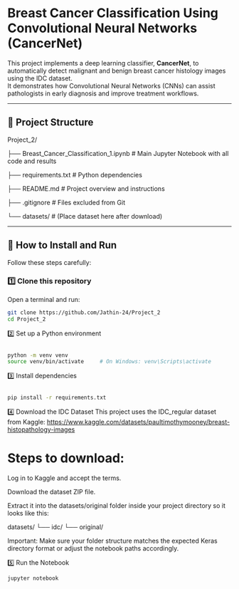 # Breast Cancer Classification Using Convolutional Neural Networks (CancerNet)

This project implements a deep learning classifier, **CancerNet**, to automatically detect malignant and benign breast cancer histology images using the IDC dataset.  
It demonstrates how Convolutional Neural Networks (CNNs) can assist pathologists in early diagnosis and improve treatment workflows.

---

## 📂 Project Structure

Project_2/

├── Breast_Cancer_Classification_1.ipynb # Main Jupyter Notebook with all code and results

├── requirements.txt # Python dependencies

├── README.md # Project overview and instructions

├── .gitignore # Files excluded from Git

└── datasets/ # (Place dataset here after download)


---

## 🚀 How to Install and Run

Follow these steps carefully:

### 1️⃣ Clone this repository

Open a terminal and run:

```bash
git clone https://github.com/Jathin-24/Project_2
cd Project_2
```

2️⃣ Set up a Python environment
```bash

python -m venv venv
source venv/bin/activate     # On Windows: venv\Scripts\activate
```
3️⃣ Install dependencies
```bash

pip install -r requirements.txt

```
4️⃣ Download the IDC Dataset
This project uses the IDC_regular dataset from Kaggle:
https://www.kaggle.com/datasets/paultimothymooney/breast-histopathology-images

# Steps to download:

Log in to Kaggle and accept the terms.

Download the dataset ZIP file.

Extract it into the datasets/original folder inside your project directory so it looks like this:

datasets/
└── idc/
└── original/

Important:
Make sure your folder structure matches the expected Keras directory format or adjust the notebook paths accordingly.

5️⃣ Run the Notebook
```bash
jupyter notebook
```

